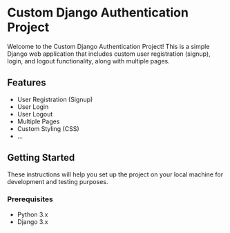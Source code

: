 # Custom Django Authentication Project

Welcome to the Custom Django Authentication Project! This is a simple Django web application that includes custom user registration (signup), login, and logout functionality, along with multiple pages.

## Features

- User Registration (Signup)
- User Login
- User Logout
- Multiple Pages
- Custom Styling (CSS)
- ...

## Getting Started

These instructions will help you set up the project on your local machine for development and testing purposes.

### Prerequisites

- Python 3.x
- Django 3.x


